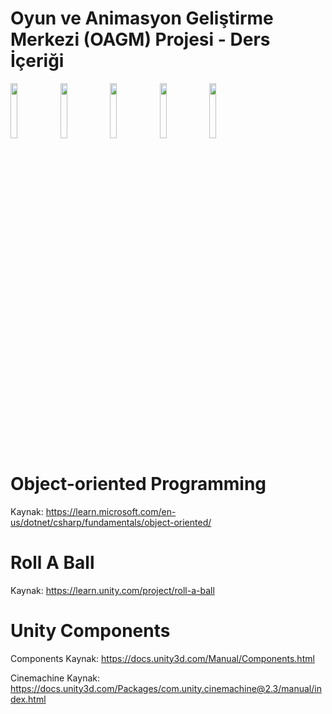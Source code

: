 # Oyun ve Animasyon Geliştirme Merkezi (OAGM) Projesi - Ders İçeriği
<img src="https://www.sanayi.gov.tr/assets/img/stb-arma-orta.png" width="15%"></img> <img src="https://www.prokedakademi.com/wp-content/uploads/2017/07/bebka-logo1-300x200.png" width="15%"></img> <img src="https://yt3.ggpht.com/ytc/AMLnZu8f2pxeERpujTEYVGXvRvF9gJz_Hn2wSkkXFNVPJw=s900-c-k-c0x00ffffff-no-rj" width="15%"></img> <img src="https://www.gamesunited.co/images/gamesunited_600x600_trsbg.png" width="15%"></img> <img src="http://trifleswebapp.s3-website.eu-central-1.amazonaws.com/assets/img/triflesLogoPurple.png" width="15%"></img> 

# Object-oriented Programming
Kaynak: https://learn.microsoft.com/en-us/dotnet/csharp/fundamentals/object-oriented/

# Roll A Ball
Kaynak: https://learn.unity.com/project/roll-a-ball

# Unity Components
Components Kaynak: https://docs.unity3d.com/Manual/Components.html

Cinemachine Kaynak: https://docs.unity3d.com/Packages/com.unity.cinemachine@2.3/manual/index.html

